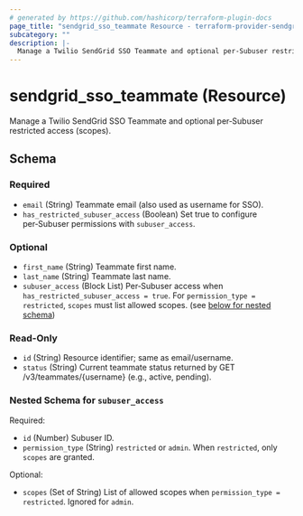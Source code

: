 ```yaml
---
# generated by https://github.com/hashicorp/terraform-plugin-docs
page_title: "sendgrid_sso_teammate Resource - terraform-provider-sendgrid"
subcategory: ""
description: |-
  Manage a Twilio SendGrid SSO Teammate and optional per‑Subuser restricted access (scopes).
---
```


# sendgrid_sso_teammate (Resource)

Manage a Twilio SendGrid SSO Teammate and optional per‑Subuser restricted access (scopes).



<!-- schema generated by tfplugindocs -->
## Schema

### Required

- `email` (String) Teammate email (also used as username for SSO).
- `has_restricted_subuser_access` (Boolean) Set true to configure per‑Subuser permissions with `subuser_access`.

### Optional

- `first_name` (String) Teammate first name.
- `last_name` (String) Teammate last name.
- `subuser_access` (Block List) Per‑Subuser access when `has_restricted_subuser_access = true`. For `permission_type = restricted`, `scopes` must list allowed scopes. (see [below for nested schema](#nestedblock--subuser_access))

### Read-Only

- `id` (String) Resource identifier; same as email/username.
- `status` (String) Current teammate status returned by GET /v3/teammates/{username} (e.g., active, pending).

<a id="nestedblock--subuser_access"></a>
### Nested Schema for `subuser_access`

Required:

- `id` (Number) Subuser ID.
- `permission_type` (String) `restricted` or `admin`. When `restricted`, only `scopes` are granted.

Optional:

- `scopes` (Set of String) List of allowed scopes when `permission_type = restricted`. Ignored for `admin`.
